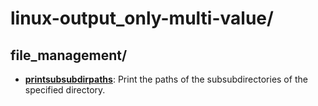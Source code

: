 
# linux-output_only-multi-value/

## file_management/

* [**printsubsubdirpaths**](file_management/printsubsubdirpaths): Print the paths of the subsubdirectories of the specified directory.
